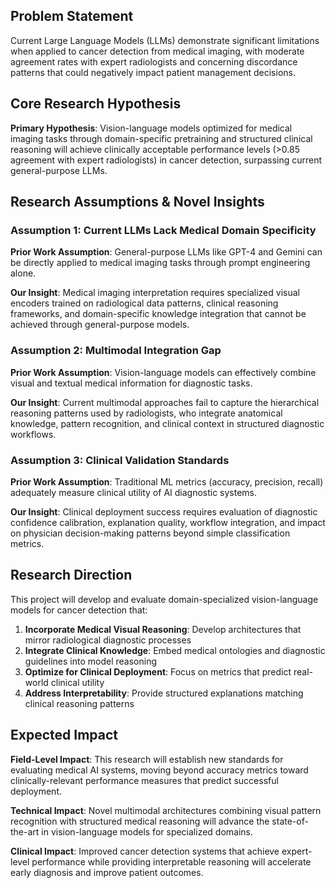## Problem Statement

Current Large Language Models (LLMs) demonstrate significant limitations when applied to cancer detection from medical imaging, with moderate agreement rates with expert radiologists and concerning discordance patterns that could negatively impact patient management decisions.

## Core Research Hypothesis

**Primary Hypothesis**: Vision-language models optimized for medical imaging tasks through domain-specific pretraining and structured clinical reasoning will achieve clinically acceptable performance levels (>0.85 agreement with expert radiologists) in cancer detection, surpassing current general-purpose LLMs.

## Research Assumptions & Novel Insights

### Assumption 1: Current LLMs Lack Medical Domain Specificity

**Prior Work Assumption**: General-purpose LLMs like GPT-4 and Gemini can be directly applied to medical imaging tasks through prompt engineering alone.

**Our Insight**: Medical imaging interpretation requires specialized visual encoders trained on radiological data patterns, clinical reasoning frameworks, and domain-specific knowledge integration that cannot be achieved through general-purpose models.

### Assumption 2: Multimodal Integration Gap

**Prior Work Assumption**: Vision-language models can effectively combine visual and textual medical information for diagnostic tasks.

**Our Insight**: Current multimodal approaches fail to capture the hierarchical reasoning patterns used by radiologists, who integrate anatomical knowledge, pattern recognition, and clinical context in structured diagnostic workflows.

### Assumption 3: Clinical Validation Standards

**Prior Work Assumption**: Traditional ML metrics (accuracy, precision, recall) adequately measure clinical utility of AI diagnostic systems.

**Our Insight**: Clinical deployment success requires evaluation of diagnostic confidence calibration, explanation quality, workflow integration, and impact on physician decision-making patterns beyond simple classification metrics.

## Research Direction

This project will develop and evaluate domain-specialized vision-language models for cancer detection that:

1. **Incorporate Medical Visual Reasoning**: Develop architectures that mirror radiological diagnostic processes
2. **Integrate Clinical Knowledge**: Embed medical ontologies and diagnostic guidelines into model reasoning
3. **Optimize for Clinical Deployment**: Focus on metrics that predict real-world clinical utility
4. **Address Interpretability**: Provide structured explanations matching clinical reasoning patterns

## Expected Impact

**Field-Level Impact**: This research will establish new standards for evaluating medical AI systems, moving beyond accuracy metrics toward clinically-relevant performance measures that predict successful deployment.

**Technical Impact**: Novel multimodal architectures combining visual pattern recognition with structured medical reasoning will advance the state-of-the-art in vision-language models for specialized domains.

**Clinical Impact**: Improved cancer detection systems that achieve expert-level performance while providing interpretable reasoning will accelerate early diagnosis and improve patient outcomes.